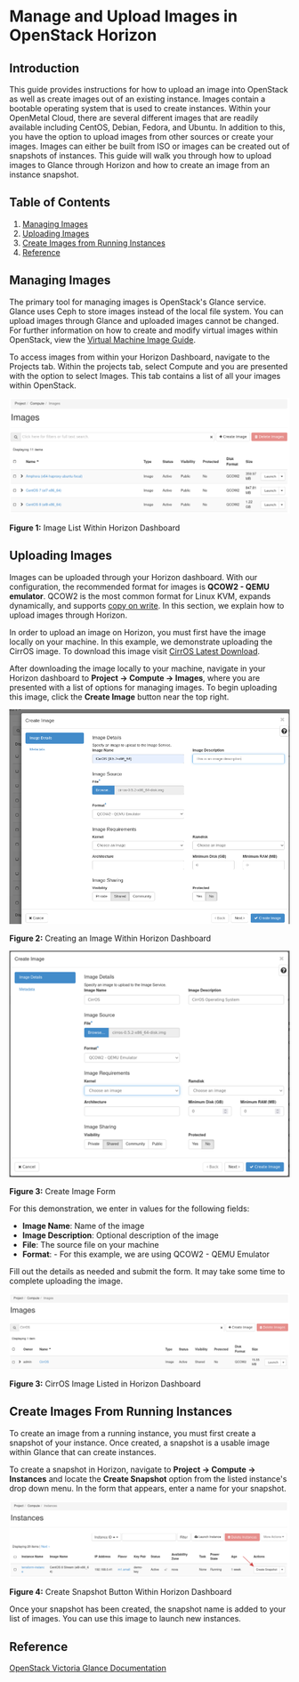 # Manage and Upload Images in OpenStack Horizon

## Introduction

This guide provides instructions for how to upload an image into
OpenStack as well as create images out of an existing instance. Images
contain a bootable operating system that is used to create instances.
Within your OpenMetal Cloud, there are several different images that are
readily available including CentOS, Debian, Fedora, and Ubuntu. In
addition to this, you have the option to upload images from other
sources or create your images. Images can either be built from ISO or
images can be created out of snapshots of instances. This guide will
walk you through how to upload images to Glance through Horizon and how
to create an image from an instance snapshot.

## Table of Contents

1.  [Managing
    Images](operators_manual/day-1/horizon/images.rst#managing-images)
2.  [Uploading
    Images](operators_manual/day-1/horizon/images.rst#uploading-images)
3.  [Create Images from Running
    Instances](operators_manual/day-1/horizon/images.rst#create-images-from-running-instances)
4.  [Reference](operators_manual/day-1/horizon/images.rst#reference)

## Managing Images

The primary tool for managing images is OpenStack's Glance service.
Glance uses Ceph to store images instead of the local file system. You
can upload images through Glance and uploaded images cannot be changed.
For further information on how to create and modify virtual images
within OpenStack, view the [Virtual Machine Image
Guide](https://docs.openstack.org/image-guide/).

To access images from within your Horizon Dashboard, navigate to the
Projects tab. Within the projects tab, select Compute and you are
presented with the option to select Images. This tab contains a list of
all your images within OpenStack.

![image](images/image-list.png)

**Figure 1:** Image List Within Horizon Dashboard

## Uploading Images

Images can be uploaded through your Horizon dashboard. With our
configuration, the recommended format for images is **QCOW2 - QEMU
emulator**. QCOW2 is the most common format for Linux KVM, expands
dynamically, and supports [copy on
write](https://en.wikipedia.org/wiki/Copy-on-write). In this section, we
explain how to upload images through Horizon.

In order to upload an image on Horizon, you must first have the image
locally on your machine. In this example, we demonstrate uploading the
CirrOS image. To download this image visit [CirrOS Latest
Download](https://download.cirros-cloud.net/0.5.2/cirros-0.5.2-x86_64-disk.img).

After downloading the image locally to your machine, navigate in your
Horizon dashboard to **Project -\> Compute -\> Images**, where you are
presented with a list of options for managing images. To begin uploading
this image, click the **Create Image** button near the top right.

![image](images/create-image.png)

**Figure 2:** Creating an Image Within Horizon Dashboard

![image](images/create-image-form.png)

**Figure 3:** Create Image Form

For this demonstration, we enter in values for the following fields:

  - **Image Name**: Name of the image
  - **Image Description**: Optional description of the image
  - **File**: The source file on your machine
  - **Format**: - For this example, we are using QCOW2 - QEMU Emulator

Fill out the details as needed and submit the form. It may take some
time to complete uploading the image.

![image](images/cirros-uploaded.png)

**Figure 3:** CirrOS Image Listed in Horizon Dashboard

## Create Images From Running Instances

To create an image from a running instance, you must first create a
snapshot of your instance. Once created, a snapshot is a usable image
within Glance that can create instances.

To create a snapshot in Horizon, navigate to **Project -\> Compute -\>
Instances** and locate the **Create Snapshot** option from the listed
instance's drop down menu. In the form that appears, enter a name for
your snapshot.

![image](images/create-instance-snapshot.png)

**Figure 4:** Create Snapshot Button Within Horizon Dashboard

Once your snapshot has been created, the snapshot name is added to your
list of images. You can use this image to launch new instances.

## Reference

[OpenStack Victoria Glance
Documentation](https://docs.openstack.org/glance/victoria/)
